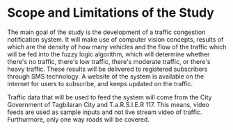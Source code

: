 # Scope and Limitations of the Study

The main goal of the study is the development of a traffic 
congestion notification system. It will make use of computer 
vision concepts, results of which are the density of how many 
vehicles and the flow of the traffic which will be fed into 
the fuzzy logic algorithm, which will determine whether there's 
no traffic, there's low traffic, there's moderate traffic, 
or there's heavy traffic. These results will be delivered 
to registered subscribers through SMS technology. A website 
of the system is available on the internet for users  to 
subscribe, and keeps updated on the traffic. 


Traffic data that will be used to feed the system will 
come from the City Government of Tagbilaran City and 
T.a.R.S.I.E.R 117. This means, video feeds are used as 
sample inputs and not live stream video of traffic. 
Furthurmore, only one way roads will be covered.